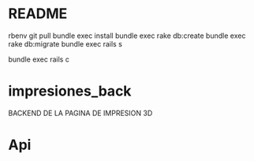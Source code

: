 # README

rbenv
git pull
bundle exec install
bundle exec rake db:create
bundle exec rake db:migrate
bundle exec rails s

bundle exec rails c
# impresiones_back
BACKEND DE LA PAGINA DE IMPRESION 3D

# Api

